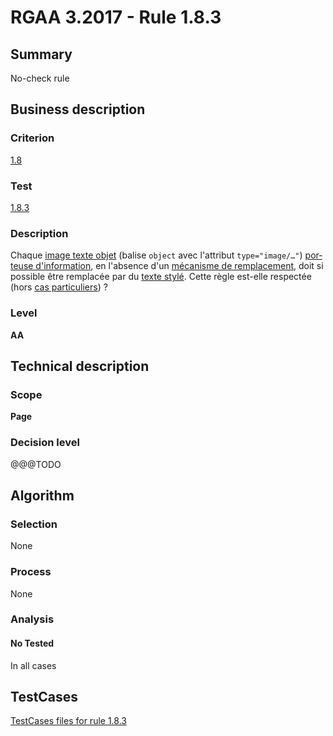 # RGAA 3.2017 - Rule 1.8.3

## Summary
No-check rule


## Business description

### Criterion
[1.8](http://references.modernisation.gouv.fr/rgaa-accessibilite/criteres.html#crit-1-8)

### Test
[1.8.3](http://references.modernisation.gouv.fr/rgaa-accessibilite/criteres.html#test-1-8-3)

### Description
<div lang="fr">Chaque <a href="http://references.modernisation.gouv.fr/rgaa-accessibilite/glossaire.html#image-texteObj">image texte objet</a> (balise <code lang="en">object</code> avec l'attribut <code lang="en">type="image/…"</code>) <a href="http://references.modernisation.gouv.fr/rgaa-accessibilite/glossaire.html#image-porteuse-dinformation">porteuse d'information</a>, en l'absence d'un <a href="http://references.modernisation.gouv.fr/rgaa-accessibilite/glossaire.html#mcanisme-de-remplacement">m&#xE9;canisme de remplacement</a>, doit si possible &#xEA;tre remplac&#xE9;e par du <a href="http://references.modernisation.gouv.fr/rgaa-accessibilite/glossaire.html#texte-styl">texte styl&#xE9;</a>. Cette r&#xE8;gle est-elle respect&#xE9;e (hors <a href="http://references.modernisation.gouv.fr/rgaa-accessibilite/cas-particuliers.html#cp-1-8" title="Cas particuliers pour le crit&#xE8;re 1.8">cas particuliers</a>)&nbsp;?</div>

### Level
**AA**


## Technical description

### Scope
**Page**

### Decision level
@@@TODO


## Algorithm

### Selection
None

### Process
None

### Analysis

#### No Tested
In all cases


##  TestCases

[TestCases files for rule 1.8.3](https://github.com/Asqatasun/Asqatasun/tree/develop/rules/rules-rgaa3.2017/src/test/resources/testcases/rgaa32017/Rgaa32017Rule010803/)


